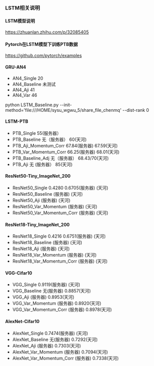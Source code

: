 ### LSTM相关说明

#### LSTM模型说明
https://zhuanlan.zhihu.com/p/32085405

#### Pytorch在LSTM模型下训练PTB数据
https://github.com/pytorch/examples

#### GRU-AN4
* AN4_Single    20
* AN4_Baseline  未测试
* AN4_Aji       41
* AN4_Var       46


python LSTM_Baseline.py --init-method='file:///HOME/sysu_wgwu_5/share_file_chenmq' --dist-rank 0


#### LSTM-PTB
* PTB_Single        55(服务器）
* PTB_Baseline      无（服务器）                  60(天河)
* PTB_Aji_Momentum_Corr   67.84(服务器)          67.59(天河)
* PTB_Var_Momentum_Corr   66.25(服务器)          68.01(天河)
* PTB_Baseline_Adj  无（服务器）                  68.43/70(天河)
* PTB_Aji           无 (服务器）                  85(天河)


#### ResNet50-Tiny_ImageNet_200
* ResNet50_Single    0.4280 0.6705(服务器)          (天河)
* ResNet50_Baseline      (服务器)     (天河)
* ResNet50_Aji           (服务器)     (天河)
* ResNet50_Var_Momentum  (服务器)     (天河)
* ResNet50_Var_Momentum_Corr  (服务器)     (天河)


#### ResNet18-Tiny_ImageNet_200
* ResNet18_Single    0.4216 0.6751(服务器)          (天河)
* ResNet18_Baseline      (服务器)     (天河)
* ResNet18_Aji           (服务器)     (天河)
* ResNet18_Var_Momentum  (服务器)     (天河)
* ResNet18_Var_Momentum_Corr  (服务器)     (天河)


#### VGG-Cifar10
* VGG_Single    0.9119(服务器)          (天河)
* VGG_Baseline    无(服务器)          0.8857(天河)
* VGG_Aji           (服务器)          0.8953(天河)
* VGG_Var_Momentum  (服务器)          0.8920(天河)
* VGG_Var_Momentum_Corr  (服务器)     0.8978(天河)

#### AlexNet-Cifar10
* AlexNet_Single    0.7474(服务器)          (天河)
* AlexNet_Baseline    无(服务器)     0.7292(天河)
* AlexNet_Aji           (服务器)     0.7303(天河)
* AlexNet_Var_Momentum  (服务器)     0.7094(天河)
* AlexNet_Var_Momentum_Corr  (服务器)     0.7338(天河)


